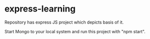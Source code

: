# express-learning
Repository has express JS project which depicts basis of it.

Start Mongo to your local system and run this project with "npm start".

